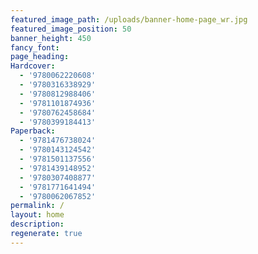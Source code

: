 ```yaml
---
featured_image_path: /uploads/banner-home-page_wr.jpg
featured_image_position: 50
banner_height: 450
fancy_font:
page_heading:
Hardcover:
  - '9780062220608'
  - '9780316338929'
  - '9780812988406'
  - '9781101874936'
  - '9780762458684'
  - '9780399184413'
Paperback:
  - '9781476738024'
  - '9780143124542'
  - '9781501137556'
  - '9781439148952'
  - '9780307408877'
  - '9781771641494'
  - '9780062067852'
permalink: /
layout: home
description:
regenerate: true
---
```



